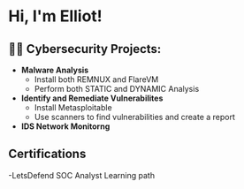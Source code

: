 <h1>Hi, I'm Elliot! 

<h2>👨‍💻 Cybersecurity Projects:</h2>

- <b>Malware Analysis</b>
  - Install both REMNUX and FlareVM
  - Perform both STATIC and DYNAMIC Analysis
- <b>Identify and Remediate Vulnerabilites</b>
  - Install Metasploitable
  - Use scanners to find vulnerabilities and create a report</b></i>
- <b>IDS Network Monitorng</b>

<h2> Certifications</h2>
-LetsDefend SOC Analyst Learning path


